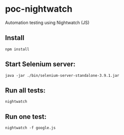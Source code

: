 # poc-nightwatch

Automation testing using Nightwatch (JS)

## Install

```
npm install
```

## Start Selenium server:

```
java -jar ./bin/selenium-server-standalone-3.9.1.jar
```

## Run all tests:

```
nightwatch
```

## Run one test:

```
nightwatch -f google.js
```
